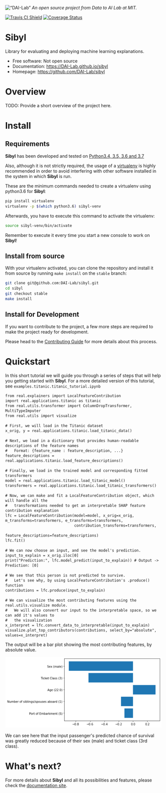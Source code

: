 <p align="left">
<img width=15% src="https://dai.lids.mit.edu/wp-content/uploads/2018/06/Logo_DAI_highres.png" alt=“DAI-Lab” />
<i>An open source project from Data to AI Lab at MIT.</i>
</p>

<!-- Uncomment these lines after releasing the package to PyPI for version and downloads badges -->
<!--[![PyPI Shield](https://img.shields.io/pypi/v/sibyl.svg)](https://pypi.python.org/pypi/sibyl)-->
<!--[![Downloads](https://pepy.tech/badge/sibyl)](https://pepy.tech/project/sibyl)-->
[![Travis CI Shield](https://travis-ci.org/DAI-Lab/sibyl.svg?branch=master)](https://travis-ci.org/DAI-Lab/sibyl)
[![Coverage Status](https://codecov.io/gh/DAI-Lab/sibyl/branch/master/graph/badge.svg)](https://codecov.io/gh/DAI-Lab/sibyl)

# Sibyl

Library for evaluating and deploying machine learning explanations.

- Free software: Not open source
- Documentation: https://DAI-Lab.github.io/sibyl
- Homepage: https://github.com/DAI-Lab/sibyl

# Overview

TODO: Provide a short overview of the project here.

# Install

## Requirements

**Sibyl** has been developed and tested on [Python3.4, 3.5, 3.6 and 3.7](https://www.python.org/downloads/)

Also, although it is not strictly required, the usage of a [virtualenv](https://virtualenv.pypa.io/en/latest/)
is highly recommended in order to avoid interfering with other software installed in the system
in which **Sibyl** is run.

These are the minimum commands needed to create a virtualenv using python3.6 for **Sibyl**:

```bash
pip install virtualenv
virtualenv -p $(which python3.6) sibyl-venv
```

Afterwards, you have to execute this command to activate the virtualenv:

```bash
source sibyl-venv/bin/activate
```

Remember to execute it every time you start a new console to work on **Sibyl**!

<!-- Uncomment this section after releasing the package to PyPI for installation instructions
## Install from PyPI

After creating the virtualenv and activating it, we recommend using
[pip](https://pip.pypa.io/en/stable/) in order to install **Sibyl**:

```bash
pip install sibyl
```

This will pull and install the latest stable release from [PyPI](https://pypi.org/).
-->

## Install from source

With your virtualenv activated, you can clone the repository and install it from
source by running `make install` on the `stable` branch:

```bash
git clone git@github.com:DAI-Lab/sibyl.git
cd sibyl
git checkout stable
make install
```

## Install for Development

If you want to contribute to the project, a few more steps are required to make the project ready
for development.

Please head to the [Contributing Guide](https://DAI-Lab.github.io/sibyl/contributing.html#get-started)
for more details about this process.

# Quickstart

In this short tutorial we will guide you through a series of steps that will help you
getting started with **Sibyl**. For a more detailed version of this tutorial, see 
`examples.titanic.titanic_tutorial.ipynb`

```python3
from real.explainers import LocalFeatureContribution
import real.applications.titanic as titanic
from real.utils.transformer import ColumnDropTransformer, MultiTypeImputer
from real.utils import visualize

# First, we will load in the Titanic dataset
x_orig, y = real.applications.titanic.load_titanic_data()

# Next, we load in a dictionary that provides human-readable descriptions of the feature names
#   Format: {feature_name : feature_description, ...}
feature_descriptions = real.applications.titanic.load_feature_descriptions()

# Finally, we load in the trained model and corresponding fitted transformers
model = real.applications.titanic.load_titanic_model()
transformers = real.applications.titanic.load_titanic_transformers()

# Now, we can make and fit a LocalFeatureContribution object, which will handle all the 
#   transformations needed to get an interpretable SHAP feature contribution explanation
lfc = LocalFeatureContribution(model=model, x_orig=x_orig, m_transforms=transformers, e_transforms=transformers, 
                               contribution_transforms=transformers, 
                               feature_descriptions=feature_descriptions)
lfc.fit()

# We can now choose an input, and see the model's prediction.
input_to_explain = x_orig.iloc[0]
print("Prediction:", lfc.model_predict(input_to_explain)) # Output -> Prediction: [0]

# We see that this person is not predicted to survive. 
#   Let's see why, by using LocalFeatureContribution's .produce() function
contributions = lfc.produce(input_to_explain)

# We can visualize the most contributing features using the real.utils.visualize module. 
#   We will also convert our input to the interpretable space, so we can add it's values to
#   the visualization
x_interpret = lfc.convert_data_to_interpretable(input_to_explain)
visualize.plot_top_contributors(contributions, select_by="absolute", values=x_interpret)
```
The output will be a bar plot showing the most contributing features, by absolute value. 

![Quickstart](docs/images/quickstart.png)

We can see here that the input passenger's predicted chance of survival was greatly reduced
because of their sex (male) and ticket class (3rd class).

# What's next?

For more details about **Sibyl** and all its possibilities
and features, please check the [documentation site](
https://DAI-Lab.github.io/sibyl/).
